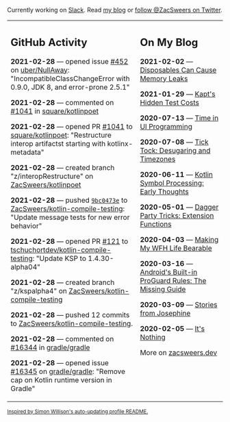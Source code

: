 Currently working on [Slack](https://slack.com/). Read [my blog](https://zacsweers.dev/) or [follow @ZacSweers on Twitter](https://twitter.com/ZacSweers).

<table><tr><td valign="top" width="60%">

## GitHub Activity
<!-- githubActivity starts -->
**2021-02-28** — opened issue [#452](https://api.github.com/repos/uber/NullAway/issues/452) on [uber/NullAway](https://api.github.com/repos/uber/NullAway): "IncompatibleClassChangeError with 0.9.0, JDK 8, and error-prone 2.5.1"

**2021-02-28** — commented on [#1041](https://github.com/square/kotlinpoet/pull/1041#issuecomment-787535374) in [square/kotlinpoet](https://api.github.com/repos/square/kotlinpoet)

**2021-02-28** — opened PR [#1041](https://api.github.com/repos/square/kotlinpoet/pulls/1041) to [square/kotlinpoet](https://api.github.com/repos/square/kotlinpoet): "Restructure interop artifactst starting with kotlinx-metadata"

**2021-02-28** — created branch "z/interopRestructure" on [ZacSweers/kotlinpoet](https://api.github.com/repos/ZacSweers/kotlinpoet)

**2021-02-28** — pushed [`9bc0473e`](https://github.com/ZacSweers/kotlin-compile-testing/commit/9bc0473e41745824da3434d66056ae8eb174e7e4) to [ZacSweers/kotlin-compile-testing](https://api.github.com/repos/ZacSweers/kotlin-compile-testing): "Update message tests for new error behavior"

**2021-02-28** — opened PR [#121](https://api.github.com/repos/tschuchortdev/kotlin-compile-testing/pulls/121) to [tschuchortdev/kotlin-compile-testing](https://api.github.com/repos/tschuchortdev/kotlin-compile-testing): "Update KSP to 1.4.30-alpha04"

**2021-02-28** — created branch "z/kspalpha4" on [ZacSweers/kotlin-compile-testing](https://api.github.com/repos/ZacSweers/kotlin-compile-testing)

**2021-02-28** — pushed 12 commits to [ZacSweers/kotlin-compile-testing](https://api.github.com/repos/ZacSweers/kotlin-compile-testing).

**2021-02-28** — commented on [#16344](https://github.com/gradle/gradle/issues/16344#issuecomment-787496793) in [gradle/gradle](https://api.github.com/repos/gradle/gradle)

**2021-02-28** — opened issue [#16345](https://api.github.com/repos/gradle/gradle/issues/16345) on [gradle/gradle](https://api.github.com/repos/gradle/gradle): "Remove cap on Kotlin runtime version in Gradle"
<!-- githubActivity ends -->
</td><td valign="top" width="40%">

## On My Blog
<!-- blog starts -->
**2021-02-02** — [Disposables Can Cause Memory Leaks](https://www.zacsweers.dev/disposables-can-cause-memory-leaks/)

**2021-01-29** — [Kapt's Hidden Test Costs](https://www.zacsweers.dev/kapts-hidden-test-costs/)

**2020-07-13** — [Time in UI Programming](https://www.zacsweers.dev/time-in-ui/)

**2020-07-08** — [Tick Tock: Desugaring and Timezones](https://www.zacsweers.dev/ticktock-desugaring-timezones/)

**2020-06-11** — [Kotlin Symbol Processing: Early Thoughts](https://www.zacsweers.dev/kotlin-symbol-processor-early-thoughts/)

**2020-05-01** — [Dagger Party Tricks: Extension Functions](https://www.zacsweers.dev/dagger-party-tricks-extension-functions/)

**2020-04-03** — [Making My WFH Life Bearable](https://www.zacsweers.dev/making-wfh-life-bearable/)

**2020-03-16** — [Android's Built-in ProGuard Rules: The Missing Guide](https://www.zacsweers.dev/android-proguard-rules/)

**2020-03-09** — [Stories from Josephine](https://www.zacsweers.dev/stories-from-josephine/)

**2020-02-05** — [It's Nothing](https://www.zacsweers.dev/its-nothing/)
<!-- blog ends -->
More on [zacsweers.dev](https://zacsweers.dev/)
</td></tr></table>

<sub><a href="https://simonwillison.net/2020/Jul/10/self-updating-profile-readme/">Inspired by Simon Willison's auto-updating profile README.</a></sub>